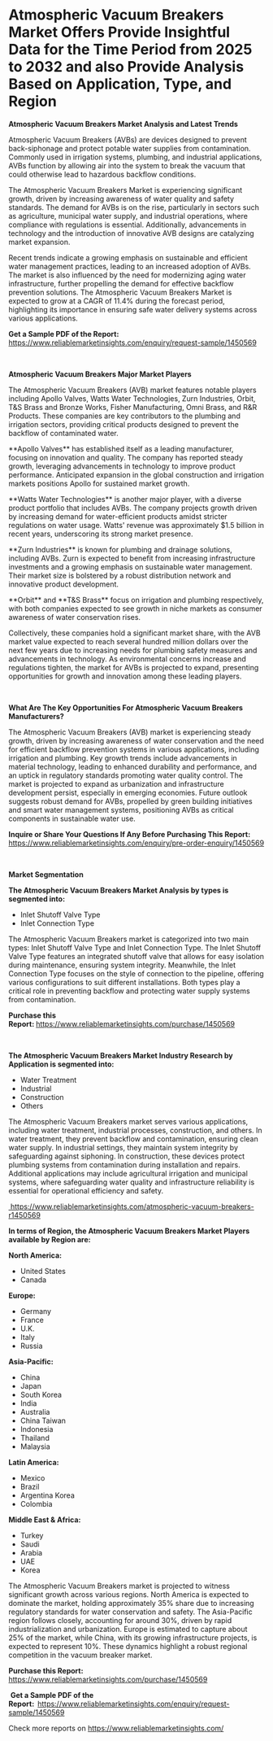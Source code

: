 <p><h1>Atmospheric Vacuum Breakers Market Offers Provide Insightful Data for the Time Period from 2025 to 2032 and also Provide Analysis Based on Application, Type, and Region</h1></p><p><strong>Atmospheric Vacuum Breakers Market Analysis and Latest Trends</strong></p>
<p><p>Atmospheric Vacuum Breakers (AVBs) are devices designed to prevent back-siphonage and protect potable water supplies from contamination. Commonly used in irrigation systems, plumbing, and industrial applications, AVBs function by allowing air into the system to break the vacuum that could otherwise lead to hazardous backflow conditions.</p><p>The Atmospheric Vacuum Breakers Market is experiencing significant growth, driven by increasing awareness of water quality and safety standards. The demand for AVBs is on the rise, particularly in sectors such as agriculture, municipal water supply, and industrial operations, where compliance with regulations is essential. Additionally, advancements in technology and the introduction of innovative AVB designs are catalyzing market expansion.</p><p>Recent trends indicate a growing emphasis on sustainable and efficient water management practices, leading to an increased adoption of AVBs. The market is also influenced by the need for modernizing aging water infrastructure, further propelling the demand for effective backflow prevention solutions. The Atmospheric Vacuum Breakers Market is expected to grow at a CAGR of 11.4% during the forecast period, highlighting its importance in ensuring safe water delivery systems across various applications.</p></p>
<p><strong>Get a Sample PDF of the Report:&nbsp;</strong> <a href="https://www.reliablemarketinsights.com/enquiry/request-sample/1450569?utm_campaign=2206&utm_medium=2&utm_source=Github&utm_content=ia&utm_term=21022025&utm_id=atmospheric-vacuum-breakers">https://www.reliablemarketinsights.com/enquiry/request-sample/1450569</a></p>
<p>&nbsp;</p>
<p><strong>Atmospheric Vacuum Breakers Major Market Players</strong></p>
<p><p>The Atmospheric Vacuum Breakers (AVB) market features notable players including Apollo Valves, Watts Water Technologies, Zurn Industries, Orbit, T&S Brass and Bronze Works, Fisher Manufacturing, Omni Brass, and R&R Products. These companies are key contributors to the plumbing and irrigation sectors, providing critical products designed to prevent the backflow of contaminated water.</p><p>**Apollo Valves** has established itself as a leading manufacturer, focusing on innovation and quality. The company has reported steady growth, leveraging advancements in technology to improve product performance. Anticipated expansion in the global construction and irrigation markets positions Apollo for sustained market growth.</p><p>**Watts Water Technologies** is another major player, with a diverse product portfolio that includes AVBs. The company projects growth driven by increasing demand for water-efficient products amidst stricter regulations on water usage. Watts' revenue was approximately $1.5 billion in recent years, underscoring its strong market presence.</p><p>**Zurn Industries** is known for plumbing and drainage solutions, including AVBs. Zurn is expected to benefit from increasing infrastructure investments and a growing emphasis on sustainable water management. Their market size is bolstered by a robust distribution network and innovative product development.</p><p>**Orbit** and **T&S Brass** focus on irrigation and plumbing respectively, with both companies expected to see growth in niche markets as consumer awareness of water conservation rises.</p><p>Collectively, these companies hold a significant market share, with the AVB market value expected to reach several hundred million dollars over the next few years due to increasing needs for plumbing safety measures and advancements in technology. As environmental concerns increase and regulations tighten, the market for AVBs is projected to expand, presenting opportunities for growth and innovation among these leading players.</p></p>
<p>&nbsp;</p>
<p><strong>What Are The Key Opportunities For Atmospheric Vacuum Breakers Manufacturers?</strong></p>
<p><p>The Atmospheric Vacuum Breakers (AVB) market is experiencing steady growth, driven by increasing awareness of water conservation and the need for efficient backflow prevention systems in various applications, including irrigation and plumbing. Key growth trends include advancements in material technology, leading to enhanced durability and performance, and an uptick in regulatory standards promoting water quality control. The market is projected to expand as urbanization and infrastructure development persist, especially in emerging economies. Future outlook suggests robust demand for AVBs, propelled by green building initiatives and smart water management systems, positioning AVBs as critical components in sustainable water use.</p></p>
<p><strong>Inquire or Share Your Questions If Any Before Purchasing This Report:</strong> <a href="https://www.reliablemarketinsights.com/enquiry/pre-order-enquiry/1450569?utm_campaign=2206&utm_medium=2&utm_source=Github&utm_content=ia&utm_term=21022025&utm_id=atmospheric-vacuum-breakers">https://www.reliablemarketinsights.com/enquiry/pre-order-enquiry/1450569</a></p>
<p>&nbsp;</p>
<p><strong>Market Segmentation</strong></p>
<p><strong>The Atmospheric Vacuum Breakers Market Analysis by types is segmented into:</strong></p>
<p><ul><li>Inlet Shutoff Valve Type</li><li>Inlet Connection Type</li></ul></p>
<p><p>The Atmospheric Vacuum Breakers market is categorized into two main types: Inlet Shutoff Valve Type and Inlet Connection Type. The Inlet Shutoff Valve Type features an integrated shutoff valve that allows for easy isolation during maintenance, ensuring system integrity. Meanwhile, the Inlet Connection Type focuses on the style of connection to the pipeline, offering various configurations to suit different installations. Both types play a critical role in preventing backflow and protecting water supply systems from contamination.</p></p>
<p><strong>Purchase this Report:&nbsp;</strong><a href="https://www.reliablemarketinsights.com/purchase/1450569?utm_campaign=2206&utm_medium=2&utm_source=Github&utm_content=ia&utm_term=21022025&utm_id=atmospheric-vacuum-breakers">https://www.reliablemarketinsights.com/purchase/1450569</a></p>
<p>&nbsp;</p>
<p><strong>The Atmospheric Vacuum Breakers Market Industry Research by Application is segmented into:</strong></p>
<p><ul><li>Water Treatment</li><li>Industrial</li><li>Construction</li><li>Others</li></ul></p>
<p><p>The Atmospheric Vacuum Breakers market serves various applications, including water treatment, industrial processes, construction, and others. In water treatment, they prevent backflow and contamination, ensuring clean water supply. In industrial settings, they maintain system integrity by safeguarding against siphoning. In construction, these devices protect plumbing systems from contamination during installation and repairs. Additional applications may include agricultural irrigation and municipal systems, where safeguarding water quality and infrastructure reliability is essential for operational efficiency and safety.</p></p>
<p><a href="https://www.reliablemarketinsights.com/atmospheric-vacuum-breakers-r1450569?utm_campaign=2206&utm_medium=2&utm_source=Github&utm_content=ia&utm_term=21022025&utm_id=atmospheric-vacuum-breakers">&nbsp;https://www.reliablemarketinsights.com/atmospheric-vacuum-breakers-r1450569</a></p>
<p><strong>In terms of Region, the Atmospheric Vacuum Breakers Market Players available by Region are:</strong></p>
<p>
    <p> <strong> North America: </strong>
        <ul>
            <li>United States</li>
            <li>Canada</li>
        </ul>
        </p> 
    <p> <strong> Europe: </strong>
        <ul>
            <li>Germany</li>
            <li>France</li>
            <li>U.K.</li>
            <li>Italy</li>
            <li>Russia</li>
        </ul>
        </p> 
    <p> <strong> Asia-Pacific: </strong>
        <ul>
            <li>China</li>
            <li>Japan</li>
            <li>South Korea</li>
            <li>India</li>
            <li>Australia</li>
            <li>China Taiwan</li>
            <li>Indonesia</li>
            <li>Thailand</li>
            <li>Malaysia</li>
        </ul>
        </p> 
    <p> <strong> Latin America: </strong>
        <ul>
            <li>Mexico</li>
            <li>Brazil</li>
            <li>Argentina Korea</li>
            <li>Colombia</li>
        </ul>
        </p> 
    <p> <strong> Middle East & Africa: </strong>
        <ul>
            <li>Turkey</li>
            <li>Saudi</li>
            <li>Arabia</li>
            <li>UAE</li>
            <li>Korea</li>
        </ul>
    </p>
    </p>
<p><p>The Atmospheric Vacuum Breakers market is projected to witness significant growth across various regions. North America is expected to dominate the market, holding approximately 35% share due to increasing regulatory standards for water conservation and safety. The Asia-Pacific region follows closely, accounting for around 30%, driven by rapid industrialization and urbanization. Europe is estimated to capture about 25% of the market, while China, with its growing infrastructure projects, is expected to represent 10%. These dynamics highlight a robust regional competition in the vacuum breaker market.</p></p>
<p><strong>Purchase this Report: </strong><a href="https://www.reliablemarketinsights.com/purchase/1450569?utm_campaign=2206&utm_medium=2&utm_source=Github&utm_content=ia&utm_term=21022025&utm_id=atmospheric-vacuum-breakers">https://www.reliablemarketinsights.com/purchase/1450569</a></p>
<p>&nbsp;<strong>Get a Sample PDF of the Report:&nbsp;&nbsp;</strong><a href="https://www.reliablemarketinsights.com/enquiry/request-sample/1450569?utm_campaign=2206&utm_medium=2&utm_source=Github&utm_content=ia&utm_term=21022025&utm_id=atmospheric-vacuum-breakers">https://www.reliablemarketinsights.com/enquiry/request-sample/1450569</a></p>
<p><strong></strong></p>
<p>Check more reports on <a href="https://www.reliablemarketinsights.com/?utm_campaign=2206&utm_medium=2&utm_source=Github&utm_content=ia&utm_term=21022025&utm_id=atmospheric-vacuum-breakers">https://www.reliablemarketinsights.com/</a></p>